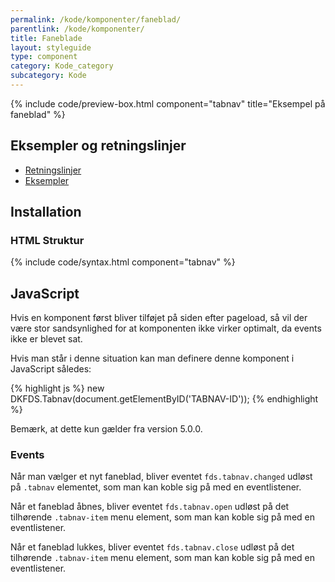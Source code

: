 ```yaml
---
permalink: /kode/komponenter/faneblad/
parentlink: /kode/komponenter/
title: Faneblade
layout: styleguide
type: component
category: Kode_category
subcategory: Kode
---
```


{% include code/preview-box.html component="tabnav" title="Eksempel på faneblad" %}

## Eksempler og retningslinjer
<ul class="nobullet-list">
    <li><a href="/komponenter/faneblad/#retningslinjer">Retningslinjer</a></li>
    <li><a href="/komponenter/faneblad/">Eksempler</a></li>
</ul>

## Installation

### HTML Struktur

{% include code/syntax.html component="tabnav" %}

## JavaScript

Hvis en komponent først bliver tilføjet på siden efter pageload, så vil der være stor sandsynlighed for at komponenten ikke virker optimalt, da events ikke er blevet sat.

Hvis man står i denne situation kan man definere denne komponent i JavaScript således:

{% highlight js %}
new DKFDS.Tabnav(document.getElementByID('TABNAV-ID'));
{% endhighlight %}

Bemærk, at dette kun gælder fra version 5.0.0.

### Events

Når man vælger et nyt faneblad, bliver eventet `fds.tabnav.changed` udløst på `.tabnav` elementet, som man kan koble sig på med en eventlistener.

Når et faneblad åbnes, bliver eventet `fds.tabnav.open` udløst på det tilhørende `.tabnav-item` menu element, som man kan koble sig på med en eventlistener.

Når et faneblad lukkes, bliver eventet `fds.tabnav.close` udløst på det tilhørende `.tabnav-item` menu element, som man kan koble sig på med en eventlistener.
